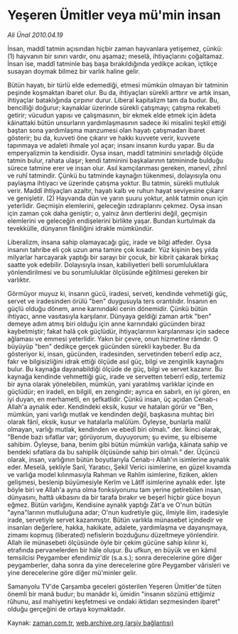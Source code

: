 # Yeşeren Ümitler veya mü'min insan

*Ali Ünal 2010.04.19*

<tr><td class="metin" colspan="2" style="padding-top: 20px; padding-left: 5px; ">İnsan, maddî tatmin açısından hiçbir zaman hayvanlara yetişemez, çünkü: (1) hayvanın bir sınırı vardır, onu aşamaz; meselâ, ihtiyaçlarını çoğaltamaz. İnsan ise, maddî tatminle baş başa bırakıldığında yedikçe acıkan, içtikçe susayan doymak bilmez bir varlık haline gelir.</td></tr><tr><td class="metin" colspan="2" style="padding-top: 20px; padding-left: 5px; "><p>Bütün hayatı, bir türlü elde edemediği, etmesi mümkün olmayan bir tatminin peşinde koşmaktan ibaret olur. Bu da, ihtiyaçları sürekli arttırır ve artık insan, ihtiyaçlar bataklığında çırpınır durur. Liberal kapitalizm tam da budur. Bu, bencilliği doğurur; kaynaklar üzerinde sürekli çatışmayı; çatışma rekabeti getirir; vücudun yapısı ve çalışmasının, bir ekmek elde etmek için âdeta kâinattaki bütün unsurların yardımlaşmasının sadece iki misalini teşkil ettiği baştan sona yardımlaşma manzumesi olan hayatı çatışmadan ibaret gösterir; bu da, kuvveti öne çıkarır ve hakkı kuvvete verir, kuvvete tapınmaya ve adaleti ihmale yol açar; insanı insanın kurdu yapar. Bu da emperyalizmin ta kendisidir. Oysa insan, maddî tatminini sınırladığı ölçüde tatmin bulur, rahata ulaşır; kendi tatminini başkalarının tatmininde bulduğu sürece tatmine erer ve insan olur. Asıl kamçılanması gereken, manevî, zihnî ve ruhî tatmindir. Çünkü bu tatminde kaynağın tükenmesi, dolayısıyla onu paylaşma ihtiyacı ve üzerinde çatışma yoktur. Bu tatmin, sürekli mutluluk verir. Maddî ihtiyaçları azaltır, hayatı kalb ve ruhun hayat seviyesine çıkarır ve genişletir. (2) Hayvanda dün ve yarın şuuru yoktur, anlık tatmin onun için yeterlidir. Geçmişin elemlerini, geleceğin ızdıraplarını çekmez. Oysa insan için zaman çok daha geniştir; o, yalnız ânın dertlerini değil, geçmişin elemlerini ve geleceğin endişelerini birlikte yaşar. Bundan kurtulmak da tevekkülle, dünyanın fâniliğini idrakle mümkündür.
<p>Liberalizm, insana sahip olamayacağı güç, irade ve bilgi atfeder. Oysa insanın tahribe eli çok uzun ama tamire çok kısadır. Yüz kişinin beş yılda milyarlar harcayarak yaptığı bir sarayı bir çocuk, bir kibrit çakarak birkaç saatte yok edebilir. Dolayısıyla insan, kabiliyetleri belli sorumluluklara yönlendirilmesi ve bu sorumluluklar ölçüsünde eğitilmesi gereken bir varlıktır.
<p>Görmüyor muyuz ki, insanın gücü, iradesi, serveti, kendinde vehmetiği güç, servet ve iradesinden örülü "ben" duygusuyla ters orantılıdır. İnsanın en güçlü olduğu dönem, anne karnındaki cenin dönemidir. Çünkü bütün ihtiyacı, anne vasıtasıyla karşılanır. Dünyaya geldiği zaman artık "ben" demeye adım atmış biri olduğu için anne karnındaki gücünden biraz kaybetmiştir; fakat halâ çok güçlüdür, ihtiyaçlarının karşılanması için sadece ağlaması ve emmesi yeterlidir. Yakın bir çevre, onun hizmetine râmdır. O büyüyüp "ben" dedikçe gerçek gücünden sürekli kaybeder. Bu da gösteriyor ki, insan, gücünden, iradesinden, servetinden teberrî edip acz, fakr ve bilgisizliğini idrak ettiği ölçüde asıl güç, bilgi ve zenginlik kaynağını bulur. Bu kaynağa dayanabildiği ölçüde de güç, bilgi ve servet kazanır. Bu kaynağa kendinde vehmettiği güç, irade ve servetten teberrî edip, tertemiz bir ayna olarak yönelebilen, mümkün, yani yaratılmış varlıklar içinde en güçlüdür; en iradeli, en bilgili, en zengindir; ayrıca en sabırlı, en iyi gören, en iyi duyan, en merhametli, en şefkatlidir. Çünkü insan, üç açıdan Cenab-ı Allah'a aynalık eder. Kendindeki eksik, kusur ve hataları görür ve "Ben, mümkün, yani varlığı mutlak ve kendinden değil, başkasına muhtaç biri olarak fânî, eksik, kusur ve hatalarla malûlüm. Öyleyse, bunlarla malûl olmayan, varlığı mutlak, kendinden ve ebedî biri olmalı." der. İkinci olarak, "Bende bazı sıfatlar var; görüyorum, duyuyorum; şu evime, şu elbiseme sahibim. Öyleyse, bana, benim gibi bütün mümkün varlığa, kâinata sahip ve bendeki sıfatlara da bu sahiplik ölçüsünde sahip biri olmalı." der. Üçüncü olarak, insan, varlığının bütün boyutlarıyla Cenab-ı Allah'ın isimlerine aynalık eder. Meselâ, şekliyle Sanî, Yaratıcı, Şekil Verici isimlerine, en güzel kıvamda ve varlığa model kılınmasıyla Rahman ve Rahîm isimlerine, fiziken, aklen gelişmesi, beslenip büyümesiyle Kerîm ve Lâtîf isimlerine aynalık eder. İşte böyle biri ve Allah'a ayna olma fonksiyonunu tam yerine getirebilen insan, dünyasını, hattâ ukbasını da bir tarafa bırakır ve beşerî hiçbir güce boyun eğmez. Bütün varlığını, Kendisine aynalık yaptığı Zât'a ve O'nun bütün "ayna"larının mutluluğuna adar; O'nun kudretiyle güç, ilmiyle ilim, iradesiyle irade, servetiyle servet kazanmıştır. Bütün varlıkla münasebet içindedir ve insanları değerlere, hakka, hakikate, adalete, yardımlaşma ve dayanışmaya, zimamı kopmuş (liberated) nefislerin bozduğunu düzeltmeye yönlendirir. Allah ile münasebeti ölçüsünde öyle bir çekim gücüne sahip kılınır ki, etrafında pervanelerden bir hâle oluşur. Bu ufkun, en büyük ve en kâmil temsilcisi Peygamber efendimiz'dir (s.a.s.); sonra derecelerine göre diğer peygamberler, daha sonra da yine derecelerine göre Peygamber vârisleri ve yine derecelerine göre diğer mü'minler gelir.
<p>Samanyolu TV'de Çarşamba geceleri gösterilen Yeşeren Ümitler'de tüten önemli bir manâ budur; bu manâdır ki, ümidin "insanın sözünü ettiğimiz rûhunu, asıl mahiyetini keşfetmesi ve ondaki iktidarı sezmesinden ibaret" olduğu gerçeğini de ortaya koymaktadır.<br/></p></p></p></p></td></tr>

Kaynak: [zaman.com.tr](http://zaman.com.tr/yazar.do?yazino=974661), [web.archive.org (arşiv bağlantısı)](http://web.archive.org/web/20100420093207/http://www.zaman.com.tr:80/yazar.do?yazino=974661)

